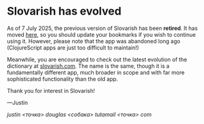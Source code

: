 # Slovarish has evolved

As of 7 July 2025, the previous version of Slovarish has been **retired**. It has moved [here](https://tabidots.github.io/slovarish-old/), so you should update your bookmarks if you wish to continue using it. However, please note that the app was abandoned long ago (ClojureScript apps are just too difficult to maintain!)

Meanwhile, you are encouraged to check out the latest evolution of the dictionary at [slovarish.com](http://slovarish.com). The name is the same, though it is a fundamentally different app, much broader in scope and with far more sophisticated functionality than the old app.

Thank you for interest in Slovarish!

—Justin

*justin <точка> douglas <собака> tutamail <точка> com*